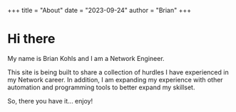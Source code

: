 +++
title = "About"
date = "2023-09-24"
author = "Brian"
+++

# Hi there

My name is Brian Kohls and I am a Network Engineer.

This site is being built to share a collection of hurdles I have experienced in my Network career. In addition, I am expanding my experience with other automation and programming tools to better expand my skillset.

So, there you have it... enjoy!
